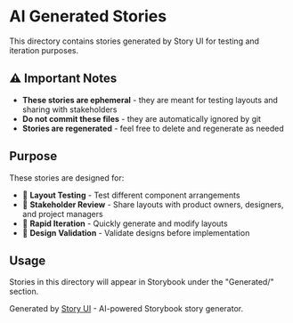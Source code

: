 # AI Generated Stories

This directory contains stories generated by Story UI for testing and iteration purposes.

## ⚠️ Important Notes

- **These stories are ephemeral** - they are meant for testing layouts and sharing with stakeholders
- **Do not commit these files** - they are automatically ignored by git
- **Stories are regenerated** - feel free to delete and regenerate as needed

## Purpose

These stories are designed for:
- 🎨 **Layout Testing** - Test different component arrangements
- 👥 **Stakeholder Review** - Share layouts with product owners, designers, and project managers
- 🔄 **Rapid Iteration** - Quickly generate and modify layouts
- 📱 **Design Validation** - Validate designs before implementation

## Usage

Stories in this directory will appear in Storybook under the "Generated/" section.

Generated by [Story UI](https://github.com/your-org/story-ui) - AI-powered Storybook story generator.
